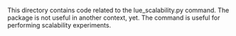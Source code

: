 This directory contains code related to the lue_scalability.py command. The package is not useful in another
context, yet. The command is useful for performing scalability experiments.
